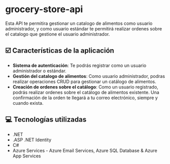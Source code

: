# grocery-store-api

Esta API te permitira gestionar un catalogo de alimentos como usuario administrador, y como usuario estándar te permitirá realizar ordenes sobre el catalogo que gestione el usuario administrador.

## ☑️ Características de la aplicación

- **Sistema de autenticación**: Te podrás registrar como un usuario administrador o estándar.
- **Gestión del catalogo de alimentos**: Como usuario administrador, podras realizar operaciones CRUD para gestionar un catálogo de alimentos.
- **Creación de ordenes sobre el catálogo**: Como un usuario registrado, podrás realizar ordenes sobre el catálogo de alimentos existente. Una confirmación de la orden te llegará a tu correo electrónico, siempre y cuando exista. 

## 💻 Tecnologías utilizadas

- .NET
- .ASP .NET Identity
- C#
- Azure Services - Azure Email Services, Azure SQL Database & Azure App Services
  
